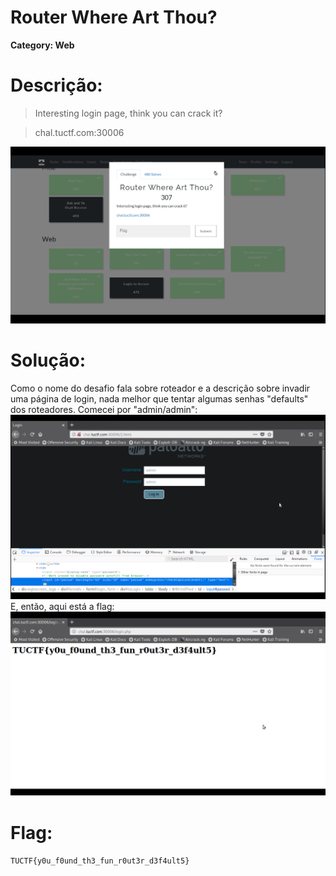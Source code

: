 # Router Where Art Thou?

**Category: Web**

# Descrição:
>Interesting login page, think you can crack it?

>chal.tuctf.com:30006

![RouterWhereArtThou? - Chall](router0.png)

# Solução:
Como o nome do desafio fala sobre roteador e a descrição sobre invadir uma página de login, nada melhor que tentar algumas senhas "defaults" dos roteadores.
Comecei por "admin/admin":
![RouterWhereArtThow? - Página Web](router1.png)
E, então, aqui está a flag:
![RouterWhereArtThow? - Flag](router2.png)

# Flag:
```TUCTF{y0u_f0und_th3_fun_r0ut3r_d3f4ult5}```
